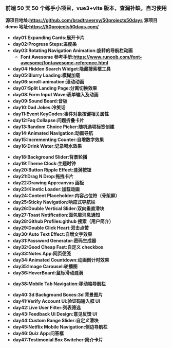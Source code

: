 ### **前端 50 天 50 个练手小项目，vue3+vite 版本，查漏补缺，自习使用**

**源项目地址:https://github.com/bradtraversy/50projects50days**
**源项目 demo 地址:https://50projects50days.com/**

- **day01:Expanding Cards:展开卡片**
- **day02:Progress Steps:进度条**
- **day03:Rotating Navigation Animation:旋转的导航栏动画**
  - **Font Awesome 参考手册:https://www.runoob.com/font-awesome/fontawesome-reference.html**
- **day04:Hidden Search Widget:隐藏搜索框工具**
- **day05:Blurry Loading:模糊加载**
- **day06:scroll-animation:滚动动画**
- **day07:Split Landing Page:分离切换效果**
- **day08:Form Input Wave:表单输入及动画**
- **day09:Sound Board:音板**
- **day10:Dad Jokes:冷笑话**
- **day11:Event KeyCodes:事件对象按键相关属性**
- **day12:Faq Collapse:问题折叠卡片**
- **day13:Random Choice Picker:随机选项标签创建**
- **day14:Animated Navigation:动画导航**
- **day15:Incrementing Counter:自增数字效果**
- **day16:Drink Water:记录喝水效果**
<!-- day17搁置 -->
- **day18:Background Slider:背景轮播**
- **day19:Theme Clock:主题时钟**
- **day20:Button Ripple Effect:涟漪按钮**
- **day21:Drag N Drop:拖拽卡片**
- **day22:Drawing App:canvas 画板**
- **day23:Kinetic Loader:加载动画**
- **day24:Content Placeholder:内容占位符（骨架屏）**
- **day25:Sticky Navigation:响应式导航栏**
- **day26:Double Vertical Slider:双向垂直滑块**
- **day27:Toast Notification:面包屑消息通知**
- **day28:Github Profiles:github 搜索（用户简介）**
- **day29:Double Click Heart:双击点赞**
- **day30:Auto Text Effect:自增文字效果**
- **day31:Password Generator:密码生成器**
- **day32:Good Cheap Fast:自定义 checkbox**
- **day33:Notes App:网页便笺**
- **day34:Animated Countdown:动画倒计时效果**
- **day35:Image Carousel:轮播图**
- **day36:HoverBoard:鼠标滑动涟漪**
<!-- day37搁置 -->
- **day38:Mobile Tab Navigation:移动端导航栏**
<!-- day39搁置 -->
- **day40:3d Background Boxes:3d 背景图片**
- **day41:Verify Account Ui:验证码输入框 UI**
- **day42:Live User Filter:列表筛选**
- **day43:Feedback Ui Design:意见反馈 UI**
- **day44:Custom Range Slider:自定义滑块**
- **day45:Netflix Mobile Navigation:侧边导航栏**
- **day46:Quiz App:问答框**
- **day47:Testimonial Box Switcher:简介卡片**

